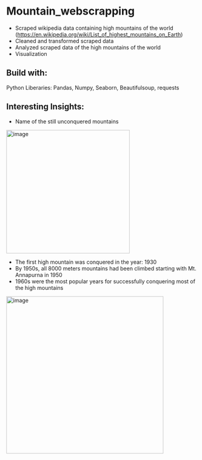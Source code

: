# Mountain_webscrapping
- Scraped wikipedia data containing high mountains of the world (https://en.wikipedia.org/wiki/List_of_highest_mountains_on_Earth)
- Cleaned and transformed scraped data 
- Analyzed scraped data of the high mountains of the world
- Visualization
## Build with:
Python Liberaries: Pandas, Numpy, Seaborn, Beautifulsoup, requests

## Interesting Insights:
- Name of the still unconquered mountains
<img width="325" alt="image" src="https://user-images.githubusercontent.com/89811897/218615210-1343fb3e-7940-403b-9e1e-698489f547ea.png">

- The first high mountain was conquered in the year: 1930
- By 1950s, all 8000 meters mountains had been climbed starting with Mt. Annapurna in 1950
- 1960s were the most popular years for successfully conquering most of the high mountains
<img width="414" alt="image" src="https://user-images.githubusercontent.com/89811897/218616108-9b553e69-3697-4fe4-adc0-f07c1d5957cb.png">

